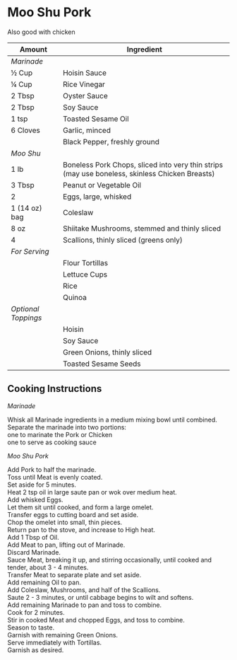 # Moo Shu Pork  
  
Also good with chicken  
  
|Amount | Ingredient|  
|----|----|  
*Marinade*|  
½ Cup | Hoisin Sauce  
¼ Cup | Rice Vinegar  
2 Tbsp | Oyster Sauce  
2 Tbsp | Soy Sauce  
1 tsp | Toasted Sesame Oil  
6 Cloves | Garlic, minced  
|| Black Pepper, freshly ground  
*Moo Shu*|  
1 lb | Boneless Pork Chops, sliced into very thin strips (may use boneless, skinless Chicken Breasts)  
3 Tbsp | Peanut or Vegetable Oil  
2 | Eggs, large, whisked  
1 (14 oz) bag | Coleslaw  
8 oz | Shiitake Mushrooms, stemmed and thinly sliced  
4 | Scallions, thinly sliced (greens only)  
*For Serving*|  
|| Flour Tortillas  
|| Lettuce Cups  
|| Rice  
|| Quinoa  
*Optional Toppings*|  
|| Hoisin  
|| Soy Sauce  
|| Green Onions, thinly sliced  
|| Toasted Sesame Seeds  
  
## Cooking Instructions  
  
*Marinade*  
  
Whisk all Marinade ingredients in a medium mixing bowl until combined.  
Separate the marinade into two portions:  
   one to marinate the Pork or Chicken  
   one to serve as cooking sauce  
  
*Moo Shu Pork*  
  
Add Pork to half the marinade.  
Toss until Meat is evenly coated.   
Set aside for 5 minutes.  
Heat 2 tsp oil in large saute pan or wok over medium heat.  
Add whisked Eggs.  
Let them sit until cooked, and form a large omelet.  
Transfer eggs to cutting board and set aside.  
Chop the omelet into small, thin pieces.  
Return pan to the stove, and increase to High heat.  
Add 1 Tbsp of Oil.  
Add Meat to pan, lifting out of Marinade.  
Discard Marinade.  
Sauce Meat, breaking it up, and stirring occasionally, until cooked and tender, about 3 - 4 minutes.  
Transfer Meat to separate plate and set aside.  
Add remaining Oil to pan.  
Add Coleslaw, Mushrooms, and half of the Scallions.  
Saute 2 - 3 minutes, or until cabbage begins to wilt and softens.  
Add remaining Marinade to pan and toss to combine.  
Cook for 2 minutes.  
Stir in cooked Meat and chopped Eggs, and toss to combine.  
Season to taste.  
Garnish with remaining Green Onions.  
Serve immediately with Tortillas.  
Garnish as desired.  
  
  